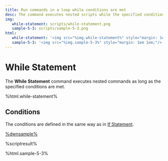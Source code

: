 ```yaml
---
title: Run commands in a loop while conditions are met
desc: The command executes nested scripts while the specified conditions are true.
img:
   while-statement: scripts/while-statement.png
   sample-5-3: scripts/sample-5-3.png
html:
   while-statement: '<img src="%img.while-statement%" style="margin: 1em 1em;"/>'
   sample-5-3: '<img src="%img.sample-5-3%" style="margin: 1em 1em;"/>'
---
```

# While Statement

The **While Statement** command executes nested commands as long as the specified conditions are met.

%html.while-statement%

## Conditions

The conditions are defined in the same way as in [If Statement](/scripts/if-statement.html).

[%dwnsample%](/samples/sample-5.yaml)

%scriptresult%

%html.sample-5-3%
